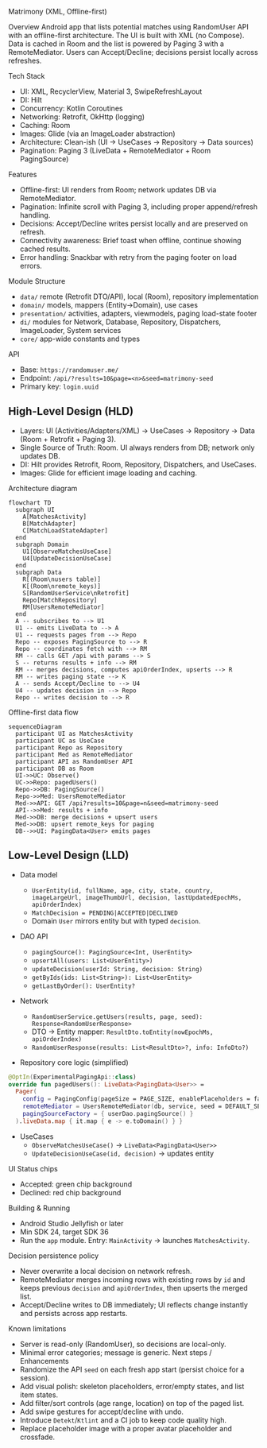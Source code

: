 Matrimony (XML, Offline-first)

Overview
Android app that lists potential matches using RandomUser API with an offline-first architecture. The UI is built with XML (no Compose). Data is cached in Room and the list is powered by Paging 3 with a RemoteMediator. Users can Accept/Decline; decisions persist locally across refreshes.

Tech Stack
- UI: XML, RecyclerView, Material 3, SwipeRefreshLayout
- DI: Hilt
- Concurrency: Kotlin Coroutines
- Networking: Retrofit, OkHttp (logging)
- Caching: Room
- Images: Glide (via an ImageLoader abstraction)
- Architecture: Clean-ish (UI → UseCases → Repository → Data sources)
- Pagination: Paging 3 (LiveData + RemoteMediator + Room PagingSource)

Features
- Offline-first: UI renders from Room; network updates DB via RemoteMediator.
- Pagination: Infinite scroll with Paging 3, including proper append/refresh handling.
- Decisions: Accept/Decline writes persist locally and are preserved on refresh.
- Connectivity awareness: Brief toast when offline, continue showing cached results.
- Error handling: Snackbar with retry from the paging footer on load errors.

Module Structure
- `data/` remote (Retrofit DTO/API), local (Room), repository implementation
- `domain/` models, mappers (Entity→Domain), use cases
- `presentation/` activities, adapters, viewmodels, paging load-state footer
- `di/` modules for Network, Database, Repository, Dispatchers, ImageLoader, System services
- `core/` app-wide constants and types

API
- Base: `https://randomuser.me/`
- Endpoint: `/api/?results=10&page=<n>&seed=matrimony-seed`
- Primary key: `login.uuid`

High-Level Design (HLD)
---------------------------------
- Layers: UI (Activities/Adapters/XML) → UseCases → Repository → Data (Room + Retrofit + Paging 3).
- Single Source of Truth: Room. UI always renders from DB; network only updates DB.
- DI: Hilt provides Retrofit, Room, Repository, Dispatchers, and UseCases.
- Images: Glide for efficient image loading and caching.

Architecture diagram
```mermaid
flowchart TD
  subgraph UI
    A[MatchesActivity]
    B[MatchAdapter]
    C[MatchLoadStateAdapter]
  end
  subgraph Domain
    U1[ObserveMatchesUseCase]
    U4[UpdateDecisionUseCase]
  end
  subgraph Data
    R[(Room\nusers table)]
    K[(Room\nremote_keys)]
    S[RandomUserService\nRetrofit]
    Repo[MatchRepository]
    RM[UsersRemoteMediator]
  end
  A -- subscribes to --> U1
  U1 -- emits LiveData to --> A
  U1 -- requests pages from --> Repo
  Repo -- exposes PagingSource to --> R
  Repo -- coordinates fetch with --> RM
  RM -- calls GET /api with params --> S
  S -- returns results + info --> RM
  RM -- merges decisions, computes apiOrderIndex, upserts --> R
  RM -- writes paging state --> K
  A -- sends Accept/Decline to --> U4
  U4 -- updates decision in --> Repo
  Repo -- writes decision to --> R
```

Offline-first data flow
```mermaid
sequenceDiagram
  participant UI as MatchesActivity
  participant UC as UseCase
  participant Repo as Repository
  participant Med as RemoteMediator
  participant API as RandomUser API
  participant DB as Room
  UI->>UC: Observe()
  UC->>Repo: pagedUsers()
  Repo->>DB: PagingSource()
  Repo->>Med: UsersRemoteMediator
  Med->>API: GET /api?results=10&page=n&seed=matrimony-seed
  API-->>Med: results + info
  Med->>DB: merge decisions + upsert users
  Med->>DB: upsert remote_keys for paging
  DB-->>UI: PagingData<User> emits pages
```


Low-Level Design (LLD)
---------------------------------
- Data model
  - `UserEntity(id, fullName, age, city, state, country, imageLargeUrl, imageThumbUrl, decision, lastUpdatedEpochMs, apiOrderIndex)`
  - `MatchDecision = PENDING|ACCEPTED|DECLINED`
  - Domain `User` mirrors entity but with typed `decision`.

- DAO API
  - `pagingSource(): PagingSource<Int, UserEntity>`
  - `upsertAll(users: List<UserEntity>)`
  - `updateDecision(userId: String, decision: String)`
  - `getByIds(ids: List<String>): List<UserEntity>`
  - `getLastByOrder(): UserEntity?`

- Network
  - `RandomUserService.getUsers(results, page, seed): Response<RandomUserResponse>`
  - DTO → Entity mapper: `ResultDto.toEntity(nowEpochMs, apiOrderIndex)`
  - `RandomUserResponse(results: List<ResultDto>?, info: InfoDto?)`

- Repository core logic (simplified)
```kotlin
@OptIn(ExperimentalPagingApi::class)
override fun pagedUsers(): LiveData<PagingData<User>> =
  Pager(
    config = PagingConfig(pageSize = PAGE_SIZE, enablePlaceholders = false),
    remoteMediator = UsersRemoteMediator(db, service, seed = DEFAULT_SEED),
    pagingSourceFactory = { userDao.pagingSource() }
  ).liveData.map { it.map { e -> e.toDomain() } }
```

- UseCases
  - `ObserveMatchesUseCase()` → `LiveData<PagingData<User>>`
  - `UpdateDecisionUseCase(id, decision)` → updates entity

UI Status chips
- Accepted: green chip background
- Declined: red chip background

Building & Running
- Android Studio Jellyfish or later
- Min SDK 24, target SDK 36
- Run the `app` module. Entry: `MainActivity` → launches `MatchesActivity`.

Decision persistence policy
- Never overwrite a local decision on network refresh.
- RemoteMediator merges incoming rows with existing rows by `id` and keeps previous `decision` and `apiOrderIndex`, then upserts the merged list.
- Accept/Decline writes to DB immediately; UI reflects change instantly and persists across app restarts.

Known limitations
- Server is read-only (RandomUser), so decisions are local-only.
- Minimal error categories; message is generic.
Next steps / Enhancements
- Randomize the API `seed` on each fresh app start (persist choice for a session).
- Add visual polish: skeleton placeholders, error/empty states, and list item states.
- Add filter/sort controls (age range, location) on top of the paged list.
- Add swipe gestures for accept/decline with undo.
- Introduce `Detekt`/`Ktlint` and a CI job to keep code quality high.
- Replace placeholder image with a proper avatar placeholder and crossfade.